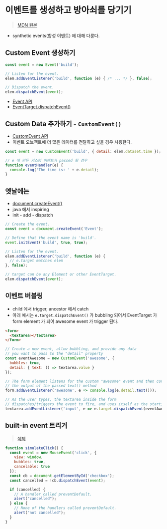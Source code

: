# 이벤트를 생성하고 방아쇠를 당기기

> [MDN 원본](https://developer.mozilla.org/en-US/docs/Web/Events/Creating_and_triggering_events)

- synthetic events(합성 이벤트) 에 대해 다룬다.

## Custom Event 생성하기

```js
const event = new Event('build');

// Listen for the event.
elem.addEventListener('build', function (e) { /* ... */ }, false);

// Dispatch the event.
elem.dispatchEvent(event);
```

- [Event API](https://developer.mozilla.org/en-US/docs/Web/API/Event)
- [EventTarget.dispatchEvent()](https://developer.mozilla.org/en-US/docs/Web/API/EventTarget/dispatchEvent)

## Custom Data 추가하기 - `CustomEvent()`

- [CustomEvent API](https://developer.mozilla.org/en-US/docs/Web/API/CustomEvent)
- 이벤트 오브젝트에 더 많은 데이터를 전달하고 싶을 경우 사용한다.

```js
const event = new CustomEvent('build', { detail: elem.dataset.time });
```

```js
// e 에 만든 커스텀 이벤트가 passed 될 경우
function eventHandler(e) {
  console.log('The time is: ' + e.detail);
}
```

## 옛날에는

- [document.createEvent()](https://developer.mozilla.org/en-US/docs/Web/API/Document/createEvent)
- java 에서 inspiring
- init - add - dispatch

```js
// Create the event.
const event = document.createEvent('Event');

// Define that the event name is 'build'.
event.initEvent('build', true, true);

// Listen for the event.
elem.addEventListener('build', function (e) {
  // e.target matches elem
}, false);

// target can be any Element or other EventTarget.
elem.dispatchEvent(event);
```

## 이벤트 버블링

- child 에서 trigger, ancestor 에서 catch
- 아래 예시는 `e.target.dispatchEvent()` 가 bubbling 되어서
  EventTarget 가 form element 가 되어 awesome event 가 trigger 된다.

```html
<form>
  <textarea></textarea>
</form>
```

```js
// Create a new event, allow bubbling, and provide any data
// you want to pass to the "detail" property
const eventAwesome = new CustomEvent('awesome', {
  bubbles: true,
  detail: { text: () => textarea.value }
});

// The form element listens for the custom "awesome" event and then consoles
// the output of the passed text() method
form.addEventListener('awesome', e => console.log(e.detail.text()));

// As the user types, the textarea inside the form 
// dispatches/triggers the event to fire, and uses itself as the starting point
textarea.addEventListener('input', e => e.target.dispatchEvent(eventAwesome));
```

## built-in event 트리거

> [예제](https://media.prod.mdn.mozit.cloud/samples/domref/dispatchEvent.html)

```js
function simulateClick() {
  const event = new MouseEvent('click', {
    view: window,
    bubbles: true,
    cancelable: true
  });
  const cb = document.getElementById('checkbox');
  const cancelled = !cb.dispatchEvent(event);

  if (cancelled) {
    // A handler called preventDefault.
    alert("cancelled");
  } else {
    // None of the handlers called preventDefault.
    alert("not cancelled");
  }
}
```
